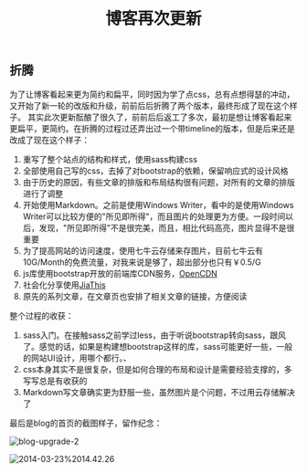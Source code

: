﻿---
layout: postlayout
title: 博客再次更新
description: 
thumbimg: 1346208288725.jpg
categories: [web-build]
tags: [github-page,web-build]
---

## 折腾 ##
为了让博客看起来更为简约和扁平，同时因为学了点css，总有点想得瑟的冲动，又开始了新一轮的改版和升级，前前后后折腾了两个版本，最终形成了现在这个样子。
其实此次更新酝酿了很久了，前前后后返工了多次，最初是想让博客看起来更扁平，更简约。在折腾的过程过还弄出过一个带timeline的版本，但是后来还是改成了现在这个样子：

1. 重写了整个站点的结构和样式，使用sass构建css
2. 全部使用自己写的css，去掉了对bootstrap的依赖，保留响应式的设计风格
3. 由于历史的原因，有些文章的排版和布局结构很有问题，对所有的文章的排版进行了调整
4. 开始使用Markdown。之前是使用Windows Writer，看中的是使用Windows Writer可以比较方便的"所见即所得"，而且图片的处理更为方便。一段时间以后，发现，"所见即所得"不是很完美，而且，相比代码高亮，图片显得不是很重要
5. 为了提高网站的访问速度，使用七牛云存储来存图片，目前七牛云有10G/Month的免费流量，对我来说是够了，超出部分也只有￥0.5/G
6. js库使用bootstrap开放的前端库CDN服务，[OpenCDN](http://open.bootcss.com/)
7. 社会化分享使用[JiaThis](http://www.jiathis.com/)
8. 原先的系列文章，在文章页也安排了相关文章的链接，方便阅读


整个过程的收获：

1. sass入门。在接触sass之前学过less，由于听说bootstrap转向sass，跟风了。感觉的话，如果是构建想bootstrap这样的库，sass可能更好一些，一般的网站UI设计，用哪个都行。、
2. css本身其实不是很复杂，但是如何合理的布局和设计是需要经验支撑的，多写写总是有收获的
3. Markdown写文章确实更为舒服一些，虽然图片是个问题，不过用云存储解决了

最后是blog的首页的截图样子，留作纪念：

![blog-upgrade-2](http://pchou.qiniudn.com/blog-upgrade-2.jpg)


![2014-03-23%2014.42.26](http://pchou.qiniudn.com/2014-03-23%2014.42.26.jpg)